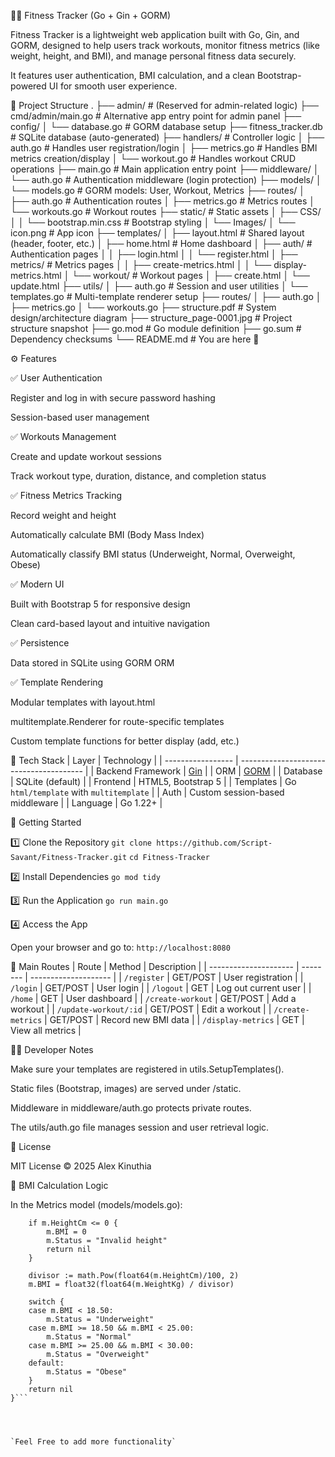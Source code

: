 🏋️‍♂️ Fitness Tracker (Go + Gin + GORM)

Fitness Tracker is a lightweight web application built with Go, Gin, and GORM, designed to help users track workouts, monitor fitness metrics (like weight, height, and BMI), and manage personal fitness data securely.

It features user authentication, BMI calculation, and a clean Bootstrap-powered UI for smooth user experience.

📁 Project Structure
.
├── admin/                     # (Reserved for admin-related logic)
├── cmd/admin/main.go          # Alternative app entry point for admin panel
├── config/
│   └── database.go            # GORM database setup
├── fitness_tracker.db         # SQLite database (auto-generated)
├── handlers/                  # Controller logic
│   ├── auth.go                # Handles user registration/login
│   ├── metrics.go             # Handles BMI metrics creation/display
│   └── workout.go             # Handles workout CRUD operations
├── main.go                    # Main application entry point
├── middleware/
│   └── auth.go                # Authentication middleware (login protection)
├── models/
│   └── models.go              # GORM models: User, Workout, Metrics
├── routes/
│   ├── auth.go                # Authentication routes
│   ├── metrics.go             # Metrics routes
│   └── workouts.go            # Workout routes
├── static/                    # Static assets
│   ├── CSS/
│   │   └── bootstrap.min.css  # Bootstrap styling
│   └── Images/
│       └── icon.png           # App icon
├── templates/
│   ├── layout.html            # Shared layout (header, footer, etc.)
│   ├── home.html              # Home dashboard
│   ├── auth/                  # Authentication pages
│   │   ├── login.html
│   │   └── register.html
│   ├── metrics/               # Metrics pages
│   │   ├── create-metrics.html
│   │   └── display-metrics.html
│   └── workout/               # Workout pages
│       ├── create.html
│       └── update.html
├── utils/
│   ├── auth.go                # Session and user utilities
│   └── templates.go           # Multi-template renderer setup
├── routes/
│   ├── auth.go
│   ├── metrics.go
│   └── workouts.go
├── structure.pdf              # System design/architecture diagram
├── structure_page-0001.jpg    # Project structure snapshot
├── go.mod                     # Go module definition
├── go.sum                     # Dependency checksums
└── README.md                  # You are here 🚀


⚙️ Features

✅ User Authentication

Register and log in with secure password hashing

Session-based user management

✅ Workouts Management

Create and update workout sessions

Track workout type, duration, distance, and completion status

✅ Fitness Metrics Tracking

Record weight and height

Automatically calculate BMI (Body Mass Index)

Automatically classify BMI status (Underweight, Normal, Overweight, Obese)

✅ Modern UI

Built with Bootstrap 5 for responsive design

Clean card-based layout and intuitive navigation

✅ Persistence

Data stored in SQLite using GORM ORM

✅ Template Rendering

Modular templates with layout.html

multitemplate.Renderer for route-specific templates

Custom template functions for better display (add, etc.)

🧠 Tech Stack
| Layer             | Technology                              |
| ----------------- | --------------------------------------- |
| Backend Framework | [Gin](https://github.com/gin-gonic/gin) |
| ORM               | [GORM](https://gorm.io/)                |
| Database          | SQLite (default)                        |
| Frontend          | HTML5, Bootstrap 5                      |
| Templates         | Go `html/template` with `multitemplate` |
| Auth              | Custom session-based middleware         |
| Language          | Go 1.22+                                |


🚀 Getting Started

1️⃣ Clone the Repository
```git clone https://github.com/Script-Savant/Fitness-Tracker.git```
```cd Fitness-Tracker```

2️⃣ Install Dependencies
```go mod tidy```

3️⃣ Run the Application
```go run main.go```

4️⃣ Access the App

Open your browser and go to:
```http://localhost:8080```


🧩 Main Routes
| Route                 | Method   | Description          |
| --------------------- | -------- | -------------------- |
| `/register`           | GET/POST | User registration    |
| `/login`              | GET/POST | User login           |
| `/logout`             | GET      | Log out current user |
| `/home`               | GET      | User dashboard       |
| `/create-workout`     | GET/POST | Add a workout        |
| `/update-workout/:id` | GET/POST | Edit a workout       |
| `/create-metrics`     | GET/POST | Record new BMI data  |
| `/display-metrics`    | GET      | View all metrics     |

🧑‍💻 Developer Notes

Make sure your templates are registered in utils.SetupTemplates().

Static files (Bootstrap, images) are served under /static.

Middleware in middleware/auth.go protects private routes.

The utils/auth.go file manages session and user retrieval logic.

🧾 License

MIT License © 2025 Alex Kinuthia


🧮 BMI Calculation Logic

In the Metrics model (models/models.go):
```func (m *Metrics) BeforeSave(tx *gorm.DB) (err error) {
	if m.HeightCm <= 0 {
		m.BMI = 0
		m.Status = "Invalid height"
		return nil
	}

	divisor := math.Pow(float64(m.HeightCm)/100, 2)
	m.BMI = float32(float64(m.WeightKg) / divisor)

	switch {
	case m.BMI < 18.50:
		m.Status = "Underweight"
	case m.BMI >= 18.50 && m.BMI < 25.00:
		m.Status = "Normal"
	case m.BMI >= 25.00 && m.BMI < 30.00:
		m.Status = "Overweight"
	default:
		m.Status = "Obese"
	}
	return nil
}```




`Feel Free to add more functionality`